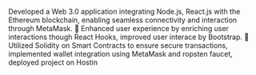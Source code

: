 Developed a Web 3.0 application integrating Node.js, React.js with the Ethereum blockchain, enabling seamless
connectivity and interaction through MetaMask.  Enhanced user experience by enriching user interactions though React Hooks, improved user interace by Bootstrap.  Utilized Solidity on Smart Contracts to ensure secure transactions, implemented wallet integration using MetaMask and
ropsten faucet, deployed project on Hostin
